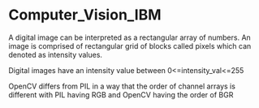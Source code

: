 # Computer_Vision_IBM

A digital image can be interpreted as a rectangular array of numbers. An image is comprised of rectangular grid of blocks called pixels which can denoted as intensity values.

Digital images have an intensity value between 0<=intensity_val<=255

OpenCV differs from PIL in a way that the order of channel arrays is different with PIL having RGB and OpenCV having the order of BGR

